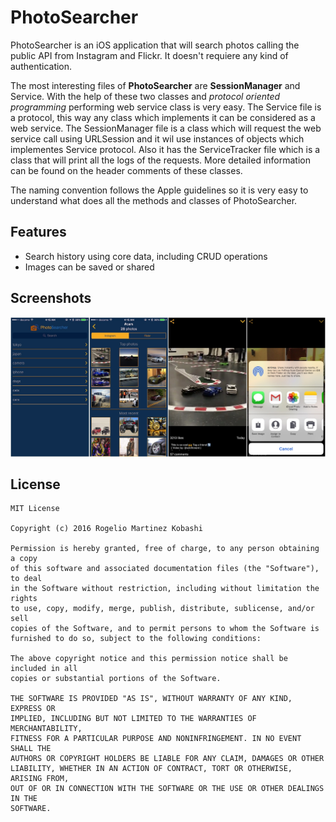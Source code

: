 # PhotoSearcher

PhotoSearcher is an iOS application that will search photos calling the public API from Instagram and Flickr. It doesn't requiere any kind of authentication.

The most interesting files of **PhotoSearcher** are **SessionManager** and Service. With the help of these two classes and _protocol oriented programming_ performing web service class is very easy.
The Service file is a protocol, this way any class which implements it can be considered as a web service.
The SessionManager file is a class which will request the web service call using URLSession and it wil use instances of objects which implementes Service protocol.
Also it has the ServiceTracker file which is a class that will print all the logs of the requests.
More detailed information can be found on the header comments of these classes.

The naming convention follows the Apple guidelines so it is very easy to understand what does all the methods and classes of PhotoSearcher.

## Features

* Search history using core data, including CRUD operations
* Images can be saved or shared

## Screenshots

![Screenshot](/screenshots/main.jpg)

## License

```
MIT License

Copyright (c) 2016 Rogelio Martinez Kobashi

Permission is hereby granted, free of charge, to any person obtaining a copy
of this software and associated documentation files (the "Software"), to deal
in the Software without restriction, including without limitation the rights
to use, copy, modify, merge, publish, distribute, sublicense, and/or sell
copies of the Software, and to permit persons to whom the Software is
furnished to do so, subject to the following conditions:

The above copyright notice and this permission notice shall be included in all
copies or substantial portions of the Software.

THE SOFTWARE IS PROVIDED "AS IS", WITHOUT WARRANTY OF ANY KIND, EXPRESS OR
IMPLIED, INCLUDING BUT NOT LIMITED TO THE WARRANTIES OF MERCHANTABILITY,
FITNESS FOR A PARTICULAR PURPOSE AND NONINFRINGEMENT. IN NO EVENT SHALL THE
AUTHORS OR COPYRIGHT HOLDERS BE LIABLE FOR ANY CLAIM, DAMAGES OR OTHER
LIABILITY, WHETHER IN AN ACTION OF CONTRACT, TORT OR OTHERWISE, ARISING FROM,
OUT OF OR IN CONNECTION WITH THE SOFTWARE OR THE USE OR OTHER DEALINGS IN THE
SOFTWARE.
```